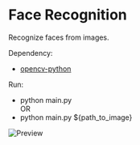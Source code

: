 # Face Recognition

Recognize faces from images.

Dependency:  
- [opencv-python](https://docs.opencv.org/4.x/d6/d00/tutorial_py_root.html)

Run:
- python main.py  
OR
- python main.py ${path_to_image}

![Preview](https://i.imgur.com/8ZjBsWe.png)
